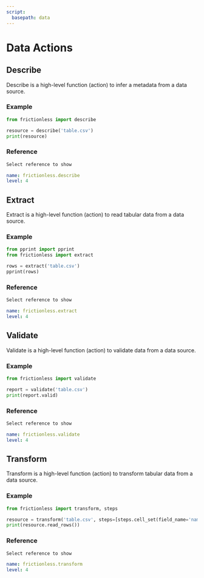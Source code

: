 ```yaml
---
script:
  basepath: data
---
```


# Data Actions

## Describe

Describe is a high-level function (action) to infer a metadata from a data source.

### Example

```python script tabs=Python
from frictionless import describe

resource = describe('table.csv')
print(resource)
```

### Reference

```markdown tabs=Select
Select reference to show
```

```yaml reference tabs=describe
name: frictionless.describe
level: 4
```

## Extract

Extract is a high-level function (action) to read tabular data from a data source.

### Example

```python script tabs=Python
from pprint import pprint
from frictionless import extract

rows = extract('table.csv')
pprint(rows)
```

### Reference

```markdown tabs=Select
Select reference to show
```

```yaml reference tabs=extract
name: frictionless.extract
level: 4
```

## Validate

Validate is a high-level function (action) to validate data from a data source.

### Example

```python script tabs=Python
from frictionless import validate

report = validate('table.csv')
print(report.valid)
```

### Reference

```markdown tabs=Select
Select reference to show
```

```yaml reference tabs=validate
name: frictionless.validate
level: 4
```

## Transform

Transform is a high-level function (action) to transform tabular data from a data source.

### Example

```python script tabs=Python
from frictionless import transform, steps

resource = transform('table.csv', steps=[steps.cell_set(field_name='name', value='new')])
print(resource.read_rows())
```

### Reference

```markdown tabs=Select
Select reference to show
```

```yaml reference tabs=transform
name: frictionless.transform
level: 4
```
